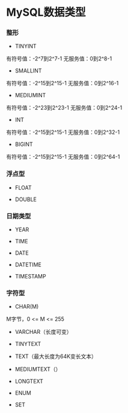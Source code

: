 # MySQL数据类型


### 整形

* TINYINT

有符号值：-2^7到2^7-1
无服务值：0到2^8-1

* SMALLINT

有符号值：-2^15到2^15-1
无服务值：0到2^16-1

* MEDIUMINT

有符号值：-2^23到2^23-1
无服务值：0到2^24-1

* INT

有符号值：-2^15到2^15-1
无服务值：0到2^32-1

* BIGINT

有符号值：-2^15到2^15-1
无服务值：0到2^64-1


### 浮点型

* FLOAT

* DOUBLE


### 日期类型

* YEAR

* TIME

* DATE

* DATETIME

* TIMESTAMP


### 字符型

* CHAR(M)

M字节，0 <= M <= 255

* VARCHAR（长度可变）

* TINYTEXT

* TEXT（最大长度为64K变长文本）

* MEDIUMTEXT（）

* LONGTEXT

* ENUM

* SET
